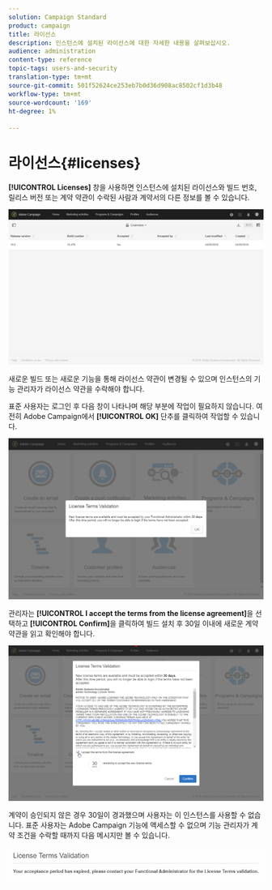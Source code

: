 ```yaml
---
solution: Campaign Standard
product: campaign
title: 라이선스
description: 인스턴스에 설치된 라이선스에 대한 자세한 내용을 살펴보십시오.
audience: administration
content-type: reference
topic-tags: users-and-security
translation-type: tm+mt
source-git-commit: 501f52624ce253eb7b0d36d908ac8502cf1d3b48
workflow-type: tm+mt
source-wordcount: '169'
ht-degree: 1%

---
```



# 라이선스{#licenses}

**[!UICONTROL Licenses]** 창을 사용하면 인스턴스에 설치된 라이선스와 빌드 번호, 릴리스 버전 또는 계약 약관이 수락된 사람과 계약서의 다른 정보를 볼 수 있습니다.

![](assets/license_1.png)

새로운 빌드 또는 새로운 기능을 통해 라이선스 약관이 변경될 수 있으며 인스턴스의 기능 관리자가 라이선스 약관을 수락해야 합니다.

표준 사용자는 로그인 후 다음 창이 나타나며 해당 부분에 작업이 필요하지 않습니다. 여전히 Adobe Campaign에서 **[!UICONTROL OK]** 단추를 클릭하여 작업할 수 있습니다.

![](assets/license_2.png)

관리자는 **[!UICONTROL I accept the terms from the license agreement]**&#x200B;을 선택하고 **[!UICONTROL Confirm]**&#x200B;을 클릭하여 빌드 설치 후 30일 이내에 새로운 계약 약관을 읽고 확인해야 합니다.

![](assets/license_3.png)

계약이 승인되지 않은 경우 30일이 경과했으며 사용자는 이 인스턴스를 사용할 수 없습니다. 표준 사용자는 Adobe Campaign 기능에 액세스할 수 없으며 기능 관리자가 계약 조건을 수락할 때까지 다음 메시지만 볼 수 있습니다.

![](assets/license_4.png)

